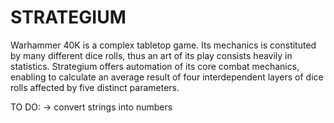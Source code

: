 # STRATEGIUM

Warhammer 40K is a complex tabletop game. Its mechanics is constituted by many different dice rolls, thus an art of its play consists heavily in statistics. Strategium offers automation of its core combat mechanics, enabling to calculate an average result of four interdependent layers of dice rolls affected by five distinct parameters.

TO DO:
-> convert strings into numbers
